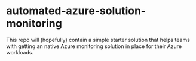 # automated-azure-solution-monitoring
This repo will (hopefully) contain a simple starter solution that helps teams with getting an native Azure monitoring solution in place for their Azure workloads.
